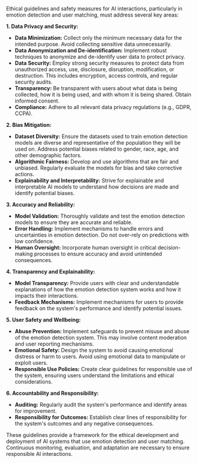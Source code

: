 Ethical guidelines and safety measures for AI interactions, particularly in emotion detection and user matching, must address several key areas:

**1. Data Privacy and Security:**

*   **Data Minimization:** Collect only the minimum necessary data for the intended purpose. Avoid collecting sensitive data unnecessarily.
*   **Data Anonymization and De-identification:**  Implement robust techniques to anonymize and de-identify user data to protect privacy.
*   **Data Security:**  Employ strong security measures to protect data from unauthorized access, use, disclosure, disruption, modification, or destruction.  This includes encryption, access controls, and regular security audits.
*   **Transparency:** Be transparent with users about what data is being collected, how it is being used, and with whom it is being shared.  Obtain informed consent.
*   **Compliance:** Adhere to all relevant data privacy regulations (e.g., GDPR, CCPA).

**2. Bias Mitigation:**

*   **Dataset Diversity:** Ensure the datasets used to train emotion detection models are diverse and representative of the population they will be used on.  Address potential biases related to gender, race, age, and other demographic factors.
*   **Algorithmic Fairness:**  Develop and use algorithms that are fair and unbiased. Regularly evaluate the models for bias and take corrective actions.
*   **Explainability and Interpretability:**  Strive for explainable and interpretable AI models to understand how decisions are made and identify potential biases.

**3. Accuracy and Reliability:**

*   **Model Validation:** Thoroughly validate and test the emotion detection models to ensure they are accurate and reliable.
*   **Error Handling:** Implement mechanisms to handle errors and uncertainties in emotion detection.  Do not over-rely on predictions with low confidence.
*   **Human Oversight:**  Incorporate human oversight in critical decision-making processes to ensure accuracy and avoid unintended consequences.

**4. Transparency and Explainability:**

*   **Model Transparency:**  Provide users with clear and understandable explanations of how the emotion detection system works and how it impacts their interactions.
*   **Feedback Mechanisms:**  Implement mechanisms for users to provide feedback on the system's performance and identify potential issues.

**5. User Safety and Wellbeing:**

*   **Abuse Prevention:** Implement safeguards to prevent misuse and abuse of the emotion detection system. This may involve content moderation and user reporting mechanisms.
*   **Emotional Safety:**  Design the system to avoid causing emotional distress or harm to users.  Avoid using emotional data to manipulate or exploit users.
*   **Responsible Use Policies:** Create clear guidelines for responsible use of the system, ensuring users understand the limitations and ethical considerations.

**6. Accountability and Responsibility:**

*   **Auditing:** Regularly audit the system's performance and identify areas for improvement.
*   **Responsibility for Outcomes:**  Establish clear lines of responsibility for the system's outcomes and any negative consequences.


These guidelines provide a framework for the ethical development and deployment of AI systems that use emotion detection and user matching. Continuous monitoring, evaluation, and adaptation are necessary to ensure responsible AI interactions.
```